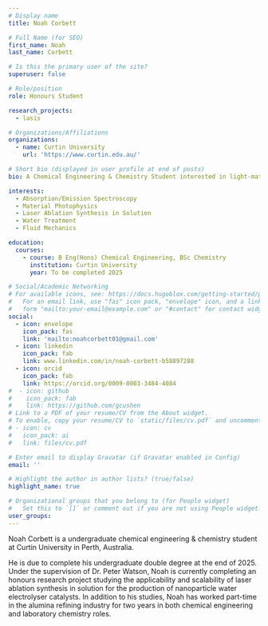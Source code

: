 ```yaml
---
# Display name
title: Noah Corbett

# Full Name (for SEO)
first_name: Noah
last_name: Corbett

# Is this the primary user of the site?
superuser: false

# Role/position
role: Honours Student

research_projects:
  - lasis

# Organizations/Affiliations
organizations:
  - name: Curtin University
    url: 'https://www.curtin.edu.au/'

# Short bio (displayed in user profile at end of posts)
bio: A Chemical Engineering & Chemistry Student interested in light-matter interactions and applications, and addressing modern challenges such as water scarcity.

interests:
  - Absorption/Emission Spectroscopy
  - Material Photophysics
  - Laser Ablation Synthesis in Solution
  - Water Treatment
  - Fluid Mechanics

education:
  courses:
    - course: B Eng(Hons) Chemical Engineering, BSc Chemistry
      institution: Curtin University
      year: To be completed 2025

# Social/Academic Networking
# For available icons, see: https://docs.hugoblox.com/getting-started/page-builder/#icons
#   For an email link, use "fas" icon pack, "envelope" icon, and a link in the
#   form "mailto:your-email@example.com" or "#contact" for contact widget.
social:
  - icon: envelope
    icon_pack: fas
    link: 'mailto:noahcorbett01@gmail.com'
  - icon: linkedin
    icon_pack: fab
    link: www.linkedin.com/in/noah-corbett-b58897288
  - icon: orcid
    icon_pack: fab
    link: https://orcid.org/0009-0003-3484-4084
#  - icon: github
#    icon_pack: fab
#    link: https://github.com/gcushen
# Link to a PDF of your resume/CV from the About widget.
# To enable, copy your resume/CV to `static/files/cv.pdf` and uncomment the lines below.
# - icon: cv
#   icon_pack: ai
#   link: files/cv.pdf

# Enter email to display Gravatar (if Gravatar enabled in Config)
email: ''

# Highlight the author in author lists? (true/false)
highlight_name: true

# Organizational groups that you belong to (for People widget)
#   Set this to `[]` or comment out if you are not using People widget.
user_groups:
---
```


Noah Corbett is a undergraduate chemical engineering & chemistry student at Curtin University in Perth, Australia.

He is due to complete his undergraduate double degree at the end of 2025. Under the supervision of Dr. Peter Watson, Noah is currently completing an honours research project studying the applicability and scalability of laser ablation synthesis in solution  for the production of nanoparticle water electrolyser catalysts. In addition to his studies, Noah has worked part-time in the alumina refining industry for two years in both chemical engineering and laboratory chemistry roles. 
